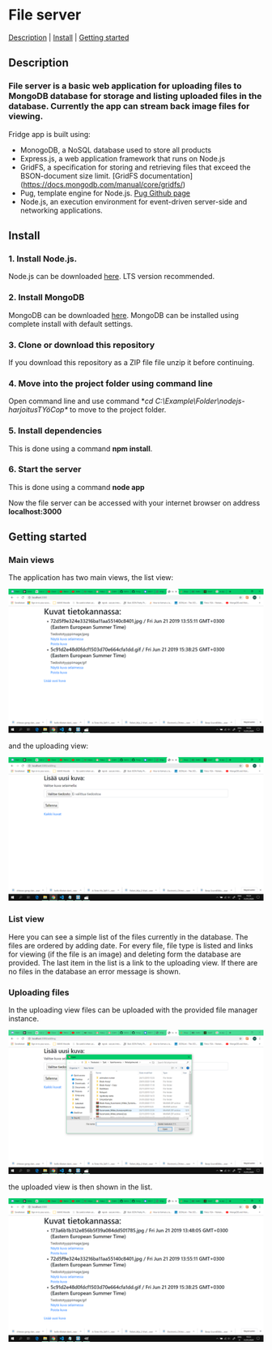 # File server

[Description](https://github.com/MiVeKu/FileServer#description)  |  [Install](https://github.com/MiVeKu/FileServer#install)  |  [Getting started](https://github.com/MiVeKu/FileServer#getting-started)

## Description

### File server is a basic web application for uploading files to MongoDB database for storage and listing uploaded files in the database. Currently the app can stream back image files for viewing.

Fridge app is built using:
* MonogoDB, a NoSQL database used to store all products
* Express.js, a web application framework that runs on Node.js
* GridFS, a specification for storing and retrieving files that exceed the BSON-document size limit. [GridFS documentation] (https://docs.mongodb.com/manual/core/gridfs/)
* Pug,  template engine for Node.js. [Pug Github page](https://github.com/pugjs/pug)
* Node.js, an execution environment for event-driven server-side and networking applications.


## Install

### 1. Install Node.js. 
   Node.js can be downloaded [here](https://nodejs.org/en/download/). LTS version recommended.
### 2. Install MongoDB
   MongoDB can be downloaded [here](https://www.mongodb.com/download-center/community). MongoDB can be installed using complete install with default settings.
### 3. Clone or download this repository
   If you download this repository as a ZIP file file unzip it before continuing.
### 4. Move into the project folder using command line
   Open command line and use command **cd C:\Example\Folder\nodejs-harjoitusTYöCop\** to move to the project folder.
### 5. Install dependencies
   This is done using a command **npm install**.
### 6. Start the server
   This is done using a command **node app**
   
   Now the file server can be accessed with your internet browser on address **localhost:3000**


## Getting started

### Main views
The application has two main views, the list view:

![alt text](https://github.com/MiVeKu/FileServer/blob/master/images/lisviewnew.png "The list view")

and the uploading view:

![alt text](https://github.com/MiVeKu/FileServer/blob/master/images/uploadview.png "The uploading view")
### List view
Here you can see a simple list of the files currently in the database. The files are ordered by adding date. For every file, file type is listed and links for viewing (if the file is an image) and deleting form the database are provided. The last item in the list is a link to the uploading view. If there are no files in the database an error message is shown.
### Uploading files
In the uploading view files can be uploaded with the provided file manager instance.

![alt text](https://github.com/MiVeKu/FileServer/blob/master/images/uploadfileman.png "The uploading view")

the uploaded view is then shown in the list.

![alt text](https://github.com/MiVeKu/FileServer/blob/master/images/listview.png "The list view")

